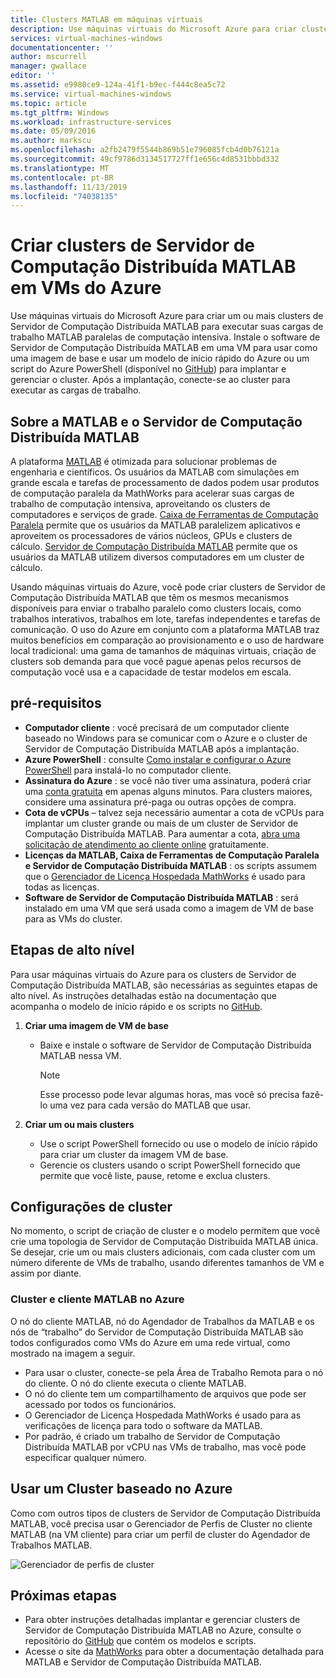 ```yaml
---
title: Clusters MATLAB em máquinas virtuais
description: Use máquinas virtuais do Microsoft Azure para criar clusters de Servidor de Computação Distribuída MATLAB para executar suas cargas de trabalho MATLAB paralelas de computação intensiva.
services: virtual-machines-windows
documentationcenter: ''
author: mscurrell
manager: gwallace
editor: ''
ms.assetid: e9980ce9-124a-41f1-b9ec-f444c8ea5c72
ms.service: virtual-machines-windows
ms.topic: article
ms.tgt_pltfrm: Windows
ms.workload: infrastructure-services
ms.date: 05/09/2016
ms.author: markscu
ms.openlocfilehash: a2fb2479f5544b869b51e796085fcb4d0b76121a
ms.sourcegitcommit: 49cf9786d3134517727ff1e656c4d8531bbbd332
ms.translationtype: MT
ms.contentlocale: pt-BR
ms.lasthandoff: 11/13/2019
ms.locfileid: "74038135"
---
```

# <a name="create-matlab-distributed-computing-server-clusters-on-azure-vms"></a>Criar clusters de Servidor de Computação Distribuída MATLAB em VMs do Azure
Use máquinas virtuais do Microsoft Azure para criar um ou mais clusters de Servidor de Computação Distribuída MATLAB para executar suas cargas de trabalho MATLAB paralelas de computação intensiva. Instale o software de Servidor de Computação Distribuída MATLAB em uma VM para usar como uma imagem de base e usar um modelo de início rápido do Azure ou um script do Azure PowerShell (disponível no [GitHub](https://github.com/Azure/azure-quickstart-templates/tree/master/matlab-cluster)) para implantar e gerenciar o cluster. Após a implantação, conecte-se ao cluster para executar as cargas de trabalho.

## <a name="about-matlab-and-matlab-distributed-computing-server"></a>Sobre a MATLAB e o Servidor de Computação Distribuída MATLAB
A plataforma [MATLAB](https://www.mathworks.com/products/matlab/) é otimizada para solucionar problemas de engenharia e científicos. Os usuários da MATLAB com simulações em grande escala e tarefas de processamento de dados podem usar produtos de computação paralela da MathWorks para acelerar suas cargas de trabalho de computação intensiva, aproveitando os clusters de computadores e serviços de grade. [Caixa de Ferramentas de Computação Paralela](https://www.mathworks.com/products/parallel-computing/) permite que os usuários da MATLAB paralelizem aplicativos e aproveitem os processadores de vários núcleos, GPUs e clusters de cálculo. [Servidor de Computação Distribuída MATLAB](https://www.mathworks.com/products/distriben/) permite que os usuários da MATLAB utilizem diversos computadores em um cluster de cálculo.

Usando máquinas virtuais do Azure, você pode criar clusters de Servidor de Computação Distribuída MATLAB que têm os mesmos mecanismos disponíveis para enviar o trabalho paralelo como clusters locais, como trabalhos interativos, trabalhos em lote, tarefas independentes e tarefas de comunicação. O uso do Azure em conjunto com a plataforma MATLAB traz muitos benefícios em comparação ao provisionamento e o uso de hardware local tradicional: uma gama de tamanhos de máquinas virtuais, criação de clusters sob demanda para que você pague apenas pelos recursos de computação você usa e a capacidade de testar modelos em escala.  

## <a name="prerequisites"></a>pré-requisitos
* **Computador cliente** : você precisará de um computador cliente baseado no Windows para se comunicar com o Azure e o cluster de Servidor de Computação Distribuída MATLAB após a implantação.
* **Azure PowerShell** : consulte [Como instalar e configurar o Azure PowerShell](/powershell/azure/overview) para instalá-lo no computador cliente.
* **Assinatura do Azure** : se você não tiver uma assinatura, poderá criar uma [conta gratuita](https://azure.microsoft.com/free/) em apenas alguns minutos. Para clusters maiores, considere uma assinatura pré-paga ou outras opções de compra.
* **Cota de vCPUs** – talvez seja necessário aumentar a cota de vCPUs para implantar um cluster grande ou mais de um cluster de Servidor de Computação Distribuída MATLAB. Para aumentar a cota, [abra uma solicitação de atendimento ao cliente online](https://azure.microsoft.com/blog/2014/06/04/azure-limits-quotas-increase-requests/) gratuitamente.
* **Licenças da MATLAB, Caixa de Ferramentas de Computação Paralela e Servidor de Computação Distribuída MATLAB** : os scripts assumem que o [Gerenciador de Licença Hospedada MathWorks](https://www.mathworks.com/help/install/license-management.html) é usado para todas as licenças.  
* **Software de Servidor de Computação Distribuída MATLAB** : será instalado em uma VM que será usada como a imagem de VM de base para as VMs do cluster.

## <a name="high-level-steps"></a>Etapas de alto nível
Para usar máquinas virtuais do Azure para os clusters de Servidor de Computação Distribuída MATLAB, são necessárias as seguintes etapas de alto nível. As instruções detalhadas estão na documentação que acompanha o modelo de início rápido e os scripts no [GitHub](https://github.com/Azure/azure-quickstart-templates/tree/master/matlab-cluster).

1. **Criar uma imagem de VM de base**  

   * Baixe e instale o software de Servidor de Computação Distribuída MATLAB nessa VM.

     > [!NOTE]
     > Esse processo pode levar algumas horas, mas você só precisa fazê-lo uma vez para cada versão do MATLAB que usar.   
     >
     >
2. **Criar um ou mais clusters**  

   * Use o script PowerShell fornecido ou use o modelo de início rápido para criar um cluster da imagem VM de base.   
   * Gerencie os clusters usando o script PowerShell fornecido que permite que você liste, pause, retome e exclua clusters.

## <a name="cluster-configurations"></a>Configurações de cluster
No momento, o script de criação de cluster e o modelo permitem que você crie uma topologia de Servidor de Computação Distribuída MATLAB única. Se desejar, crie um ou mais clusters adicionais, com cada cluster com um número diferente de VMs de trabalho, usando diferentes tamanhos de VM e assim por diante.

### <a name="matlab-client-and-cluster-in-azure"></a>Cluster e cliente MATLAB no Azure
O nó do cliente MATLAB, nó do Agendador de Trabalhos da MATLAB e os nós de “trabalho” do Servidor de Computação Distribuída MATLAB são todos configurados como VMs do Azure em uma rede virtual, como mostrado na imagem a seguir.


* Para usar o cluster, conecte-se pela Área de Trabalho Remota para o nó do cliente. O nó do cliente executa o cliente MATLAB.
* O nó do cliente tem um compartilhamento de arquivos que pode ser acessado por todos os funcionários.
* O Gerenciador de Licença Hospedada MathWorks é usado para as verificações de licença para todo o software da MATLAB.
* Por padrão, é criado um trabalho de Servidor de Computação Distribuída MATLAB por vCPU nas VMs de trabalho, mas você pode especificar qualquer número.

## <a name="use-an-azure-based-cluster"></a>Usar um Cluster baseado no Azure
Como com outros tipos de clusters de Servidor de Computação Distribuída MATLAB, você precisa usar o Gerenciador de Perfis de Cluster no cliente MATLAB (na VM cliente) para criar um perfil de cluster do Agendador de Trabalhos MATLAB.

![Gerenciador de perfis de cluster](./media/matlab-mdcs-cluster/cluster_profile_manager.png)

## <a name="next-steps"></a>Próximas etapas
* Para obter instruções detalhadas implantar e gerenciar clusters de Servidor de Computação Distribuída MATLAB no Azure, consulte o repositório do [GitHub](https://github.com/Azure/azure-quickstart-templates/tree/master/matlab-cluster) que contém os modelos e scripts.
* Acesse o site da [MathWorks](https://www.mathworks.com/) para obter a documentação detalhada para MATLAB e Servidor de Computação Distribuída MATLAB.
